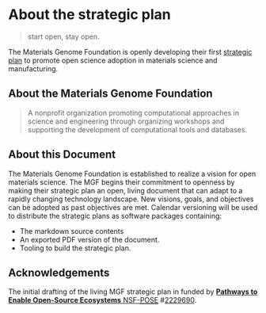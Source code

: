 # About the strategic plan

> start open, stay open.

The Materials Genome Foundation is openly developing their first [strategic plan] to promote open science adoption in materials science and manufacturing.

## About the Materials Genome Foundation

<blockquote cite="https://web.archive.org/web/20230329084404/https://materialsgenomefoundation.org/">
A nonprofit organization promoting computational approaches in science and engineering through organizing workshops and supporting the development of computational tools and databases.
</blockquote>

<!--https://web.archive.org/web/20230329084404/https://materialsgenomefoundation.org/-->


## About this Document

The Materials Genome Foundation is established to realize a vision for open materials science. 
The MGF begins their commitment to openness by making their strategic plan an open, living document that can adapt to a rapidly changing technology landscape. New visions, goals, and objectives can be adopted as past objectives are met.  Calendar versioning will be used to distribute the strategic plans as software packages containing:

* The markdown source contents
* An exported PDF version of the document.
* Tooling to build the strategic plan.

## Acknowledgements

The initial drafting of the living MGF strategic plan in funded by [__Pathways to Enable Open-Source Ecosystems__ NSF-<abbr title="Pathways to Enable Open-Source Ecosystems">POSE</abbr>][POSE] #[2229690][2229690].

[POSE]: https://www.nsf.gov/pubs/2022/nsf22572/nsf22572.htm
[2229690]: https://www.nsf.gov/awardsearch/showAward?AWD_ID=2229690 "A Path to Sustaining a New Open-Source Ecosystem for Materials Science"

[strategic plan]: #